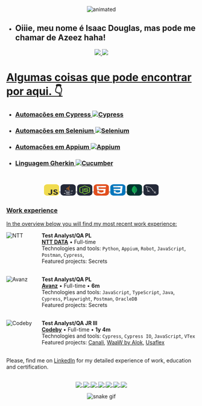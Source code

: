 <p align="center">
  <img src="https://user-images.githubusercontent.com/92765887/170848908-b02750d1-8baa-4833-9741-07f55145b086.gif" alt="animated" />
</p>

- ## Oiiie, meu nome é Isaac Douglas, mas pode me chamar de Azeez haha!
<div align="center">
  <a href="https://github.com/eiazeez">
  <img height="150em" src="https://github-readme-stats.vercel.app/api?username=eiazeez&show_icons=true&theme=radical&include_all_commits=true&count_private=true"/>
  <img height="150em" src="https://github-readme-stats.vercel.app/api/top-langs/?username=eiazeez&layout=compact&langs_count=7&theme=radical"/>
</div>
  
# Algumas coisas que pode encontrar por aqui. 👇
  
 - ### Automações em Cypress  <img align="top" alt="Cypress" height="30" width="30" src="https://cdn.icon-icons.com/icons2/2107/PNG/512/file_type_cypress_icon_130654.png"> 
  
 - ### Automações em Selenium <img align="top" alt="Selenium" height="30" width="30" src="https://avatars0.githubusercontent.com/u/983927?v=3&s=400">   
  
 - ### Automações em Appium <img align="top" alt="Appium" height="30" width="30" src="https://static-00.iconduck.com/assets.00/appium-icon-2044x2048-8eq3vjix.png">
  
 - ### Linguagem Gherkin  <img align="top" alt="Cucumber" height="30" width="30" src="https://cdn.icon-icons.com/icons2/2107/PNG/512/file_type_cucumber_icon_130657.png">
  
##  

<div align="center" style="display: inline_block;"><br>
  <img align="center" alt="Js"       height="30" width="40" src="https://github.com/tandpfun/skill-icons/blob/main/icons/JavaScript.svg">
  <img align="center" alt="Java"     height="30" width="40" src="https://github.com/tandpfun/skill-icons/blob/main/icons/Java-Dark.svg">
  <img align="center" alt="NodeJs"     height="30" width="40" src="https://github.com/tandpfun/skill-icons/blob/main/icons/NodeJS-Dark.svg">
  <img align="center" alt="HTML"     height="30" width="40" src="https://github.com/tandpfun/skill-icons/blob/main/icons/HTML.svg">
  <img align="center" alt="CSS"      height="30" width="40" src="https://github.com/tandpfun/skill-icons/blob/main/icons/CSS.svg">
  <img align="center" alt="Mongodb"      height="30" width="40" src="https://github.com/tandpfun/skill-icons/blob/main/icons/MongoDB.svg">
  <img align="center" alt="MySQL"      height="30" width="40" src="https://github.com/tandpfun/skill-icons/blob/main/icons/MySQL-Dark.svg">
</div>
  
##

### Work experience

In the overview below you will find my most recent work experience:

[<img align="left" height="94px" width="94px" alt="NTT" src="https://github.com/eiazeez/eiazeez/assets/92765887/d6b7afc0-f3e9-435d-9008-48dbdcea91bf"/>](https://br.nttdata.com/)

**Test Analyst/QA PL** \
[**NTT DATA**](https://br.nttdata.com/) • Full-time \
Technologies and tools: `Python`, `Appium`, `Robot`, `JavaScript`, `Postman`, `Cypress`,\
Featured projects: Secrets \
<br/>

[<img align="left" height="94px" width="94px" alt="Avanz" src="https://github.com/eiazeez/eiazeez/assets/92765887/3fcdd1f2-1cdc-486b-bb95-995eeb903dab"/>](https://www.avanz.com.br/)

**Test Analyst/QA PL** \
[**Avanz**](https://rocketseat.com.br/) • Full-time • **6m** \
Technologies and tools: `JavaScript`, `TypeScript`, `Java`, `Cypress`, `Playwright`, `Postman`, `OracleDB` \
Featured projects: Secrets \
<br/>

[<img align="left" height="94px" width="94px" alt="Codeby" src="https://github.com/eiazeez/eiazeez/assets/92765887/9e568baa-4ab1-4dfe-8ac4-09ef328e0d39"/>](https://codeby.global/)

**Test Analyst/QA JR III** \
[**Codeby**](https://codeby.global/) • Full-time • **1y 4m** \
Technologies and tools: `Cypress`, `Cypress IO`, `JavaScript`, `VTex` \
Featured projects: [Canali](https://www.canali.com/), [WaaW by Alok](https://waaw.com.br/), [Usaflex](https://www.usaflex.com.br/)
<br/>
<br/>

Please, find me on [LinkedIn](https://www.linkedin.com/in/isaacdouglas/) for my detailed experience of work, education and certification.

##

  <div align="center">
  <a href="https://instagram.com/eiazeez" target="_blank">
    <img align="center" src="https://img.shields.io/badge/-Instagram-%23E4405F?style=for-the-badge&logo=instagram&logoColor=white">
  </a>
 	<a href="https://www.twitch.tv/azeeztv">
    <img align="center" src="https://img.shields.io/badge/Twitch-9146FF?style=for-the-badge&logo=twitch&logoColor=white">
  </a>
  <a href="https://discord.gg/CPprRGqDFP">
    <img align="center" src="https://img.shields.io/badge/Discord-7289DA?style=for-the-badge&logo=discord&logoColor=white">
  </a> 
  <a href="mailto:isaac.douglas08@gmail.com">
    <img align="center" src="https://img.shields.io/badge/-Gmail-%23333?style=for-the-badge&logo=gmail&logoColor=white">
  </a>
  <a href="https://www.linkedin.com/in/isaacdouglas">
    <img align="center" src="https://img.shields.io/badge/-LinkedIn-%230077B5?style=for-the-badge&logo=linkedin&logoColor=white">
  </a>
  <a href="https://pt.stackoverflow.com/users/262574/isaac-douglas">
    <img align="center" src="https://img.shields.io/badge/Stack_Overflow-FE7A16?style=for-the-badge&logo=stack-overflow&logoColor=white">
  </a>
  <a href="https://open.spotify.com/user/7cv27iu30ykxupb4nui2gl7d3?si=53900e9013684360">
    <img align="center" src="https://img.shields.io/badge/Spotify-1ED760?&style=for-the-badge&logo=spotify&logoColor=white">
  </a> 

![snake gif](https://github.com/eiazeez/eiazeez/blob/output/github-contribution-grid-snake.svg)
 
</div>

